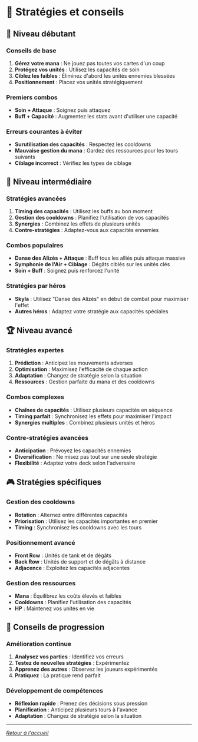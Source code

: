 # 🧠 Stratégies et conseils

## 🌱 Niveau débutant

### Conseils de base
1. **Gérez votre mana** : Ne jouez pas toutes vos cartes d'un coup
2. **Protégez vos unités** : Utilisez les capacités de soin
3. **Ciblez les faibles** : Éliminez d'abord les unités ennemies blessées
4. **Positionnement** : Placez vos unités stratégiquement

### Premiers combos
- **Soin + Attaque** : Soignez puis attaquez
- **Buff + Capacité** : Augmentez les stats avant d'utiliser une capacité

### Erreurs courantes à éviter
- **Surutilisation des capacités** : Respectez les cooldowns
- **Mauvaise gestion du mana** : Gardez des ressources pour les tours suivants
- **Ciblage incorrect** : Vérifiez les types de ciblage

## 🎯 Niveau intermédiaire

### Stratégies avancées
1. **Timing des capacités** : Utilisez les buffs au bon moment
2. **Gestion des cooldowns** : Planifiez l'utilisation de vos capacités
3. **Synergies** : Combinez les effets de plusieurs unités
4. **Contre-stratégies** : Adaptez-vous aux capacités ennemies

### Combos populaires
- **Danse des Alizés + Attaque** : Buff tous les alliés puis attaque massive
- **Symphonie de l'Air + Ciblage** : Dégâts ciblés sur les unités clés
- **Soin + Buff** : Soignez puis renforcez l'unité

### Stratégies par héros
- **Skyla** : Utilisez "Danse des Alizés" en début de combat pour maximiser l'effet
- **Autres héros** : Adaptez votre stratégie aux capacités spéciales

## 🏆 Niveau avancé

### Stratégies expertes
1. **Prédiction** : Anticipez les mouvements adverses
2. **Optimisation** : Maximisez l'efficacité de chaque action
3. **Adaptation** : Changez de stratégie selon la situation
4. **Ressources** : Gestion parfaite du mana et des cooldowns

### Combos complexes
- **Chaînes de capacités** : Utilisez plusieurs capacités en séquence
- **Timing parfait** : Synchronisez les effets pour maximiser l'impact
- **Synergies multiples** : Combinez plusieurs unités et héros

### Contre-stratégies avancées
- **Anticipation** : Prévoyez les capacités ennemies
- **Diversification** : Ne misez pas tout sur une seule stratégie
- **Flexibilité** : Adaptez votre deck selon l'adversaire

## 🎮 Stratégies spécifiques

### Gestion des cooldowns
- **Rotation** : Alternez entre différentes capacités
- **Priorisation** : Utilisez les capacités importantes en premier
- **Timing** : Synchronisez les cooldowns avec les tours

### Positionnement avancé
- **Front Row** : Unités de tank et de dégâts
- **Back Row** : Unités de support et de dégâts à distance
- **Adjacence** : Exploitez les capacités adjacentes

### Gestion des ressources
- **Mana** : Équilibrez les coûts élevés et faibles
- **Cooldowns** : Planifiez l'utilisation des capacités
- **HP** : Maintenez vos unités en vie

## 🎯 Conseils de progression

### Amélioration continue
1. **Analysez vos parties** : Identifiez vos erreurs
2. **Testez de nouvelles stratégies** : Expérimentez
3. **Apprenez des autres** : Observez les joueurs expérimentés
4. **Pratiquez** : La pratique rend parfait

### Développement de compétences
- **Réflexion rapide** : Prenez des décisions sous pression
- **Planification** : Anticipez plusieurs tours à l'avance
- **Adaptation** : Changez de stratégie selon la situation

---

*[Retour à l'accueil](Home)*
